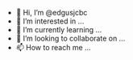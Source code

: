 - 👋 Hi, I’m @edgusjcbc
- 👀 I’m interested in ...
- 🌱 I’m currently learning ...
- 💞️ I’m looking to collaborate on ...
- 📫 How to reach me ...

<!---
edgusjcbc/edgusjcbc is a ✨ special ✨ repository because its `README.md` (this file) appears on your GitHub profile.
You can click the Preview link to take a look at your changes.
--->
